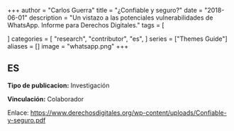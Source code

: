 +++
author = "Carlos Guerra"
title = "¿Confiable y seguro?"
date = "2018-06-01"
description = "Un vistazo a las potenciales vulnerabilidades de WhatsApp. Informe para Derechos Digitales."
tags = [

]
categories = [
    "research",
    "contributor",
    "es",
]
series = ["Themes Guide"]
aliases = []
image = "whatsapp.png"
+++


## ES
**Tipo de publicacion:** Investigación

**Vinculación:** Colaborador

Enlace: <a href="https://www.derechosdigitales.org/wp-content/uploads/Confiable-y-seguro.pdf" target="_blank">https://www.derechosdigitales.org/wp-content/uploads/Confiable-y-seguro.pdf</a>
